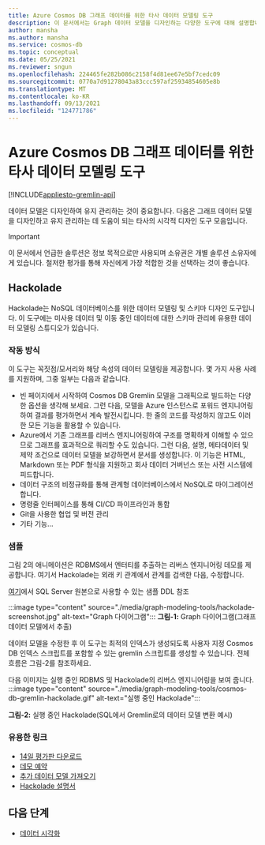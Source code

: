 ```yaml
---
title: Azure Cosmos DB 그래프 데이터를 위한 타사 데이터 모델링 도구
description: 이 문서에서는 Graph 데이터 모델을 디자인하는 다양한 도구에 대해 설명합니다.
author: mansha
ms.author: mansha
ms.service: cosmos-db
ms.topic: conceptual
ms.date: 05/25/2021
ms.reviewer: sngun
ms.openlocfilehash: 224465fe282b086c2158f4d81ee67e5bf7cedc09
ms.sourcegitcommit: 0770a7d91278043a83ccc597af25934854605e8b
ms.translationtype: MT
ms.contentlocale: ko-KR
ms.lasthandoff: 09/13/2021
ms.locfileid: "124771786"
---
```

# <a name="third-party-data-modeling-tools-for-azure-cosmos-db-graph-data"></a>Azure Cosmos DB 그래프 데이터를 위한 타사 데이터 모델링 도구

[!INCLUDE[appliesto-gremlin-api](../includes/appliesto-gremlin-api.md)]

데이터 모델은 디자인하여 유지 관리하는 것이 중요합니다. 다음은 그래프 데이터 모델을 디자인하고 유지 관리하는 데 도움이 되는 타사의 시각적 디자인 도구 모음입니다.

> [!IMPORTANT] 
> 이 문서에서 언급한 솔루션은 정보 목적으로만 사용되며 소유권은 개별 솔루션 소유자에게 있습니다. 철저한 평가를 통해 자신에게 가장 적합한 것을 선택하는 것이 좋습니다.

## <a name="hackolade"></a>Hackolade

Hackolade는 NoSQL 데이터베이스를 위한 데이터 모델링 및 스키마 디자인 도구입니다. 이 도구에는 미사용 데이터 및 이동 중인 데이터에 대한 스키마 관리에 유용한 데이터 모델링 스튜디오가 있습니다.

### <a name="how-it-works"></a>작동 방식
이 도구는 꼭짓점/모서리와 해당 속성의 데이터 모델링을 제공합니다.  몇 가지 사용 사례를 지원하며, 그중 일부는 다음과 같습니다.
-   빈 페이지에서 시작하여 Cosmos DB Gremlin 모델을 그래픽으로 빌드하는 다양한 옵션을 생각해 보세요.  그런 다음, 모델을 Azure 인스턴스로 포워드 엔지니어링하여 결과를 평가하면서 계속 발전시킵니다.  한 줄의 코드를 작성하지 않고도 이러한 모든 기능을 활용할 수 있습니다.
-   Azure에서 기존 그래프를 리버스 엔지니어링하여 구조를 명확하게 이해할 수 있으므로 그래프를 효과적으로 쿼리할 수도 있습니다.  그런 다음, 설명, 메타데이터 및 제약 조건으로 데이터 모델을 보강하면서 문서를 생성합니다. 이 기능은 HTML, Markdown 또는 PDF 형식을 지원하고 회사 데이터 거버넌스 또는 사전 시스템에 피드합니다.
-   데이터 구조의 비정규화를 통해 관계형 데이터베이스에서 NoSQL로 마이그레이션합니다.
-   명령줄 인터페이스를 통해 CI/CD 파이프라인과 통합
-   Git을 사용한 협업 및 버전 관리
-   기타 기능...

### <a name="sample"></a>샘플

그림 2의 애니메이션은 RDBMS에서 엔터티를 추출하는 리버스 엔지니어링 데모를 제공합니다. 여기서 Hackolade는 외래 키 관계에서 관계를 검색한 다음, 수정합니다.

[여기](https://github.com/Azure-Samples/northwind-ddl-sample/blob/main/nw.sql)에서 SQL Server 원본으로 사용할 수 있는 샘플 DDL 참조   


:::image type="content" source="./media/graph-modeling-tools/hackolade-screenshot.jpg" alt-text="Graph 다이어그램":::
**그림-1:** Graph 다이어그램(그래프 데이터 모델에서 추출)

데이터 모델을 수정한 후 이 도구는 최적의 인덱스가 생성되도록 사용자 지정 Cosmos DB 인덱스 스크립트를 포함할 수 있는 gremlin 스크립트를 생성할 수 있습니다. 전체 흐름은 그림-2를 참조하세요.

다음 이미지는 실행 중인 RDBMS 및 Hackolade의 리버스 엔지니어링을 보여 줍니다. :::image type="content" source="./media/graph-modeling-tools/cosmos-db-gremlin-hackolade.gif" alt-text="실행 중인 Hackolade":::

**그림-2:** 실행 중인 Hackolade(SQL에서 Gremlin로의 데이터 모델 변환 예시)
### <a name="useful-links"></a>유용한 링크 
-   [14일 평가판 다운로드](https://hackolade.com/download.html)
-   [데모 예약](https://c.x.ai/pdesmarets)
-  [추가 데이터 모델 가져오기](https://hackolade.com/samplemodels.html#cosmosdb)
-  [Hackolade 설명서](https://hackolade.com/help/CosmosDBGremlin.html)

## <a name="next-steps"></a>다음 단계
- [데이터 시각화](./graph-visualization-partners.md)